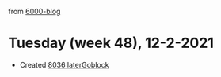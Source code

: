 from [6000-blog](../../../6000-blog.md)
# Tuesday (week 48), 12-2-2021

- Created [8036 laterGoblock](../../../../8activities/8036%20laterGoblock.md)